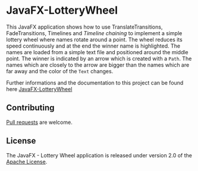 JavaFX-LotteryWheel
===================

This JavaFX application shows how to use TranslateTransitions, FadeTransitions, Timelines and <em>Timeline chaining</em> to implement a simple lottery wheel where names rotate around a point. 
The wheel reduces its speed continuously and at the end the winner name is highlighted. The names are loaded from a simple text file and positioned around the middle point. 
The winner is indicated by an arrow which is created with a <code>Path</code>. The names which are closely to the arrow are bigger than the names which are far away and the color of the <code>Text</code> changes.

Further informations and the documentation to this project can be found here [JavaFX-LotteryWheel][]

## Contributing
[Pull requests][] are welcome.

## License
The JavaFX - Lottery Wheel application is released under version 2.0 of the [Apache License][].


[Apache License]: http://www.apache.org/licenses/LICENSE-2.0
[Pull requests]: http://help.github.com/send-pull-requests
[JavaFX-LotteryWheel]: http://www.hameister.org/JavaFX_LotteryWheel.html
